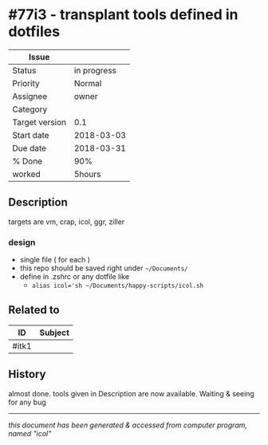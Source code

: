 # #77i3 - transplant tools defined in dotfiles

|**Issue**||
|---|---|
|Status|in progress<!-- any of "new", "in progress", "end" http://redmine.jp/tech_note/issue_statuses/ -->|
|Priority|Normal<!-- "high" or "normal" or "low"-->|
|Assignee|owner<!-- your name -->|
|Category|<!-- optional -->|
|Target version|0.1<!-- optional, any of git tags recommended -->|
|Start date|2018-03-03|
|Due date|2018-03-31|
|% Done|90%|
|worked|5hours|

## Description

targets are vm, crap, icol, ggr, ziller

### design

* single file ( for each )
* this repo should be saved right under `~/Documents/`
* define in .zshrc or any dotfile like
  * `alias icol='sh ~/Documents/happy-scripts/icol.sh`

## Related to

|**ID**|**Subject**|
|---|---|
|#itk1||<!--OTHER_ISSUE;;-->

## History

almost done. tools given in Description are now available.
Waiting & seeing for any bug

---
*this document has been generated & accessed from computer program, named "icol"*
